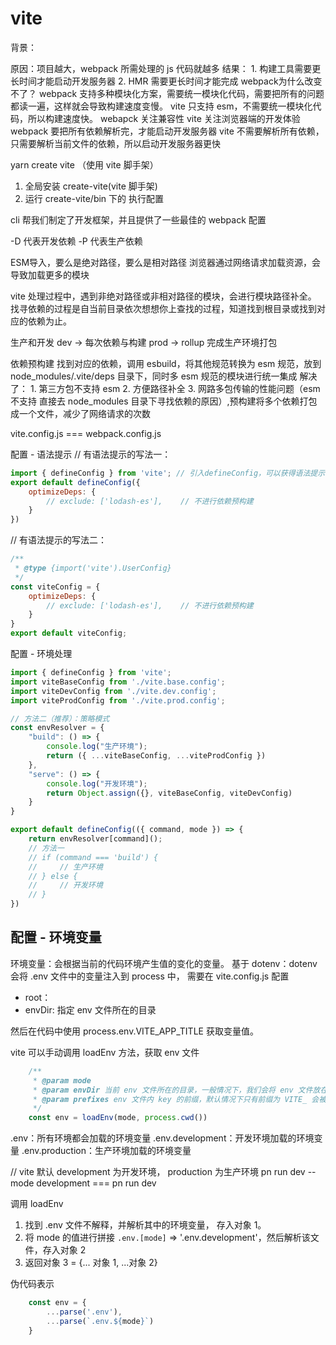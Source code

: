 # vite

背景：

原因：项目越大，webpack 所需处理的 js 代码就越多
结果：
    1. 构建工具需要更长时间才能启动开发服务器
    2. HMR 需要更长时间才能完成
webpack为什么改变不了？
    webpack 支持多种模块化方案，需要统一模块化代码，需要把所有的问题都读一遍，这样就会导致构建速度变慢。
    vite 只支持 esm，不需要统一模块化代码，所以构建速度快。
    webapck 关注兼容性
    vite 关注浏览器端的开发体验
    webpack 要把所有依赖解析完，才能启动开发服务器
    vite 不需要解析所有依赖，只需要解析当前文件的依赖，所以启动开发服务器更快

yarn create vite （使用 vite 脚手架）

1. 全局安装 create-vite(vite 脚手架)
2. 运行 create-vite/bin 下的 执行配置

cli 帮我们制定了开发框架，并且提供了一些最佳的 webpack 配置

-D 代表开发依赖
-P 代表生产依赖

ESM导入，要么是绝对路径，要么是相对路径
    浏览器通过网络请求加载资源，会导致加载更多的模块

vite 处理过程中，遇到非绝对路径或非相对路径的模块，会进行模块路径补全。
找寻依赖的过程是自当前目录依次想想你上查找的过程，知道找到根目录或找到对应的依赖为止。

生产和开发
dev -> 每次依赖与构建
prod -> rollup 完成生产环境打包

依赖预构建
    找到对应的依赖，调用 esbuild，将其他规范转换为 esm 规范，放到 node_modules/.vite/deps 目录下，同时多 esm 规范的模块进行统一集成
    解决了：
        1. 第三方包不支持 esm
        2. 方便路径补全
        3. 网路多包传输的性能问题（esm 不支持 直接去 node_modules 目录下寻找依赖的原因）,预构建将多个依赖打包成一个文件，减少了网络请求的次数

vite.config.js === webpack.config.js

配置 - 语法提示
// 有语法提示的写法一：

```js
import { defineConfig } from 'vite'; // 引入defineConfig，可以获得语法提示（基于 TS）
export default defineConfig({
    optimizeDeps: {
        // exclude: ['lodash-es'],    // 不进行依赖预构建
    }
})

```

// 有语法提示的写法二：

```js
/**
 * @type {import('vite').UserConfig}
 */
const viteConfig = {
    optimizeDeps: {
        // exclude: ['lodash-es'],    // 不进行依赖预构建
    }
}
export default viteConfig;
```

配置 - 环境处理

```js
import { defineConfig } from 'vite';
import viteBaseConfig from './vite.base.config';
import viteDevConfig from './vite.dev.config';
import viteProdConfig from './vite.prod.config';

// 方法二（推荐）：策略模式
const envResolver = {
    "build": () => {
        console.log("生产环境");
        return ({ ...viteBaseConfig, ...viteProdConfig })
    },
    "serve": () => {
        console.log("开发环境");
        return Object.assign({}, viteBaseConfig, viteDevConfig)
    }
}

export default defineConfig(({ command, mode }) => {
    return envResolver[command]();
    // 方法一
    // if (command === 'build') {
    //     // 生产环境
    // } else {
    //     // 开发环境
    // }
})

```

## 配置 - 环境变量

环境变量：会根据当前的代码环境产生值的变化的变量。
基于 dotenv：dotenv 会将 .env 文件中的变量注入到 process 中，
需要在 vite.config.js 配置

- root：
- envDir: 指定 env 文件所在的目录

然后在代码中使用 process.env.VITE_APP_TITLE 获取变量值。

vite 可以手动调用 loadEnv 方法，获取 env 文件

```js
    /**
     * @param mode
     * @param envDir 当前 env 文件所在的目录，一般情况下，我们会将 env 文件放在项目根目录下，所有这里可以直接使用 process.cwd() 获取当前 node 进程的工作目录
     * @param prefixes env 文件内 key 的前缀，默认情况下只有前缀为 VITE_ 会被加载
     */
    const env = loadEnv(mode, process.cwd())
```

.env：所有环境都会加载的环境变量
.env.development：开发环境加载的环境变量
.env.production：生产环境加载的环境变量

// vite 默认 development 为开发环境， production 为生产环境
pn run dev --mode development === pn run dev

调用 loadEnv

1. 找到 .env 文件不解释，并解析其中的环境变量， 存入对象 1。
2. 将 mode 的值进行拼接 `.env.[mode]` => '.env.development'，然后解析该文件，存入对象 2
3. 返回对象 3 = {... 对象 1, ...对象 2}

伪代码表示

```js
    const env = {
        ...parse('.env'),
        ...parse(`.env.${mode}`)
    }
```
